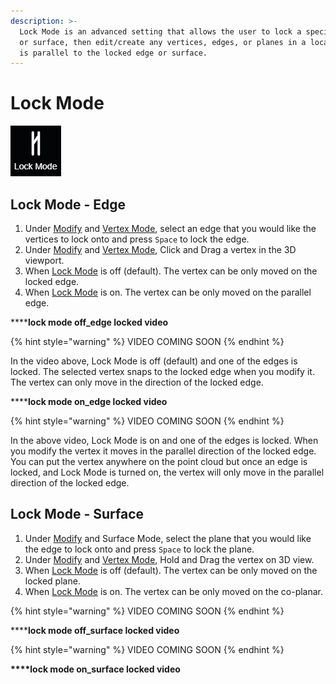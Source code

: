 ```yaml
---
description: >-
  Lock Mode is an advanced setting that allows the user to lock a specific edge
  or surface, then edit/create any vertices, edges, or planes in a location that
  is parallel to the locked edge or surface.
---
```


# Lock Mode

![](../.gitbook/assets/lock-mode.png)

## Lock Mode - Edge

1. Under [Modify](../basic-function/modify.md) and [Vertex Mode](../mode/vertex-mode.md), select an edge that you would like the vertices to lock onto and press `Space` to lock the edge.
2. Under [Modify](../basic-function/modify.md) and [Vertex Mode](../mode/vertex-mode.md), Click and Drag a vertex in the 3D viewport. 
3. When [Lock Mode](lock-mode.md) is off \(default\). The vertex can be only moved on the locked edge.
4. When [Lock Mode](lock-mode.md) is on. The vertex can be only moved on the parallel edge.

\*\*\*\***lock mode off\_edge locked video**

{% hint style="warning" %}
VIDEO COMING SOON
{% endhint %}

In the video above, Lock Mode is off \(default\) and one of the edges is locked. The selected vertex snaps to the locked edge when you modify it. The vertex can only move in the direction of the locked edge.

\*\*\*\***lock mode on\_edge locked video**

{% hint style="warning" %}
VIDEO COMING SOON
{% endhint %}

In the above video, Lock Mode is on and one of the edges is locked. When you modify the vertex it moves in the parallel direction of the locked edge. You can put the vertex anywhere on the point cloud but once an edge is locked, and Lock Mode is turned on, the vertex will only move in the parallel direction of the locked edge.

## Lock Mode - Surface

1. Under [Modify](../basic-function/modify.md) and Surface Mode, select the plane that you would like the edge to lock onto and press `Space` to lock the plane.
2. Under [Modify](../basic-function/modify.md) and [Vertex Mode](../mode/vertex-mode.md), Hold and Drag the vertex on 3D view. 
3. When [Lock Mode](lock-mode.md) is off \(default\). The vertex can be only moved on the locked plane.
4. When [Lock Mode](lock-mode.md) is on. The vertex can be only moved on the co-planar.

{% hint style="warning" %}
VIDEO COMING SOON
{% endhint %}

\*\*\*\***lock mode off\_surface locked video**

{% hint style="warning" %}
VIDEO COMING SOON
{% endhint %}

**\*\*\*\*lock mode on\_surface locked video**

